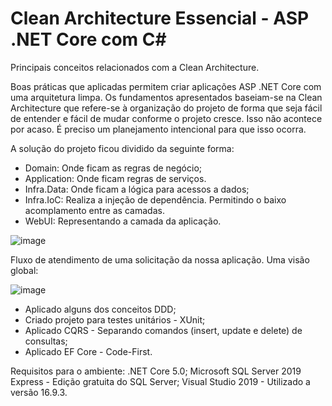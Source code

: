 # Clean Architecture Essencial - ASP .NET Core com C#
Principais conceitos relacionados com a Clean Architecture.

Boas práticas que aplicadas permitem criar aplicações ASP .NET Core com uma arquitetura limpa.  Os fundamentos apresentados baseiam-se na Clean Architecture que refere-se à organização do projeto de forma que seja fácil de entender e fácil de mudar conforme o projeto cresce. Isso não acontece por acaso. É preciso um planejamento intencional para que isso ocorra.

A solução do projeto ficou dividido da seguinte forma:

- Domain: Onde ficam as regras de negócio;
- Application: Onde ficam regras de serviços.
- Infra.Data: Onde ficam a lógica para acessos a dados;
- Infra.IoC: Realiza a injeção de dependência. Permitindo o baixo acomplamento entre as camadas.
- WebUI: Representando a camada da aplicação.

![image](https://user-images.githubusercontent.com/5721182/116815990-8f8e8d80-ab36-11eb-8a9b-1e3c5840d9e5.png)

Fluxo de atendimento de uma solicitação da nossa aplicação. Uma visão global:

![image](https://user-images.githubusercontent.com/5721182/116816189-5571bb80-ab37-11eb-996f-1afb50b0d287.png)


- Aplicado alguns dos conceitos DDD;
- Criado projeto para testes unitários - XUnit;
- Aplicado CQRS - Separando comandos (insert, update e delete) de consultas;
- Aplicado EF Core - Code-First.

Requisitos para o ambiente:
.NET Core 5.0;
Microsoft SQL Server 2019 Express - Edição gratuita do SQL Server;
Visual Studio 2019 - Utilizado a versão 16.9.3.
